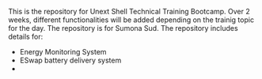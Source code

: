 This is the repository for Unext Shell Technical Training Bootcamp. Over 2 weeks, different functionalities will be added depending on the trainig topic for the day. The repository is for Sumona Sud. The repository includes details for:
- Energy Monitoring System
- ESwap battery delivery system
- 
